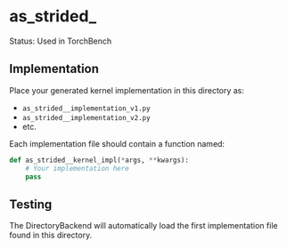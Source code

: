 # as_strided_

Status: Used in TorchBench

## Implementation

Place your generated kernel implementation in this directory as:
- `as_strided__implementation_v1.py`
- `as_strided__implementation_v2.py`
- etc.

Each implementation file should contain a function named:
```python
def as_strided__kernel_impl(*args, **kwargs):
    # Your implementation here
    pass
```

## Testing

The DirectoryBackend will automatically load the first implementation file found in this directory.
